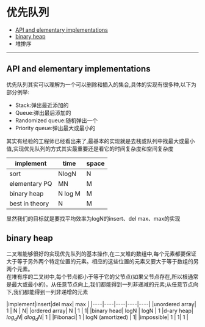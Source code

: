 # 优先队列
- <a href="#01">API and elementary implementations</a>
- <a href="#02">binary heap</a>
- 堆排序
  
---

## <a id="01">API and elementary implementations</a>

优先队列其实可以理解为一个可以删除和插入的集合,具体的实现有很多种,以下为部分例举:
- Stack:弹出最近添加的
- Queue:弹出最后添加的
- Randomized queue:随机弹出一个
- Priority queue:弹出最大或最小的

其实有经验的工程师已经看出来了,最基本的实现就是去栈或队列中找最大或最小值,实现优先队列的方式其实最重要还是看它的时间复杂度和空间复杂度

|implement|time|space|
|----|----|----|
|sort|NlogN|N|
|elementary PQ| MN| M|
|binary heap| N log M| M |
|best in theory| N | M |

显然我们的目标就是要找平均效率为logN的insert、del max、max的实现

## <a id="02">binary heap</a>

二叉堆能够很好的实现优先队列的基本操作,在二叉堆的数组中,每个元素都要保证大于等于另外两个特定位置的元素。相应的这些位置的元素又要大于等于数组的另两个元素。  
在堆有序的二叉树中,每个节点都小于等于它的父节点(如果父节点存在,所以根通常是最大或最小的)。从任意节点向上,我们都能得到一列非递减的元素;从任意节点向下,我们都能得到一列非递增的元素

|implement|insert|del max| max |
|----|----|----|----|----|
|unordered array| 1 | N | N|
|ordered array| N | 1 | 1|
|binary head| logN | logN | 1
|d-ary heap| $log_dN$| $d log_d N$| 1 |
|Fibonaci| 1 | logN (amortized) | 1|
|impossible| 1 | 1| 1 |



<style>
table {
    margin: auto;
}
</style>